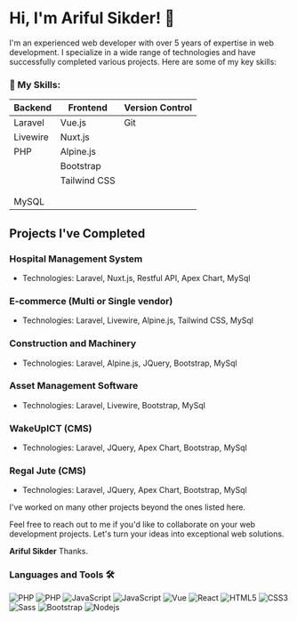 # Hi, I'm Ariful Sikder! 🦄

I'm an experienced web developer with over 5 years of expertise in web development. I specialize in a wide range of technologies and have successfully completed various projects. Here are some of my key skills:

### 🔧 My Skills:
| Backend          | Frontend                     | Version Control |
|------------------|------------------------------|-----------------|
| Laravel          | Vue.js                       | Git             |
| Livewire         | Nuxt.js                      |                 |
| PHP              | Alpine.js                    |                 |
|                  | Bootstrap                    |                 |
|                  | Tailwind CSS                 |                 |
|                  |                              |                 |
|                  |                              |                 |
| MySQL            |                              |                 |

## Projects I've Completed

### Hospital Management System
- Technologies: Laravel, Nuxt.js, Restful API, Apex Chart, MySql

### E-commerce (Multi or Single vendor)
- Technologies: Laravel, Livewire, Alpine.js, Tailwind CSS, MySql

### Construction and Machinery
- Technologies: Laravel, Alpine.js, JQuery, Bootstrap, MySql

### Asset Management Software
- Technologies: Laravel, Livewire, Bootstrap, MySql

### WakeUpICT (CMS)
- Technologies: Laravel, JQuery, Apex Chart, Bootstrap, MySql

### Regal Jute (CMS)
- Technologies: Laravel, JQuery, Apex Chart, Bootstrap, MySql

I've worked on many other projects beyond the ones listed here.

Feel free to reach out to me if you'd like to collaborate on your web development projects. Let's turn your ideas into exceptional web solutions.

**Ariful Sikder**
Thanks.



### Languages and Tools 🛠 

![PHP](https://img.shields.io/badge/Laravel-FF2D20?style=flat-square&logo=laravel&logoColor=white)
![PHP](https://img.shields.io/badge/PHP-777BB4?style=flat-square&logo=php&logoColor=white)
![JavaScript](https://img.shields.io/badge/-JavaScript-%23F7DF1C?style=flat-square&logo=javascript&logoColor=000000&labelColor=%23F7DF1C&color=%23FFCE5A)
![JavaScript](https://img.shields.io/badge/jQuery-0769AD?style=flat-square&logo=jquery&logoColor=white)
![Vue](https://img.shields.io/badge/Vue.js-35495E?style=flat-square&logo=vuedotjs&logoColor=4FC08D)
![React](https://img.shields.io/badge/-React-61DAFB?style=flat-square&logo=react&logoColor=ffffff)
![HTML5](https://img.shields.io/badge/-HTML5-%23E44D27?style=flat-square&logo=html5&logoColor=ffffff)
![CSS3](https://img.shields.io/badge/-CSS3-%231572B6?style=flat-square&logo=css3)
![Sass](https://img.shields.io/badge/-Sass-%23CC6699?style=flat-square&logo=sass&logoColor=ffffff)
![Bootstrap](https://img.shields.io/badge/-Bootstrap-563D7C?style=flat-square&logo=Bootstrap)
![Nodejs](https://img.shields.io/badge/-Nodejs-339933?style=flat-square&logo=Node.js&logoColor=ffffff)

